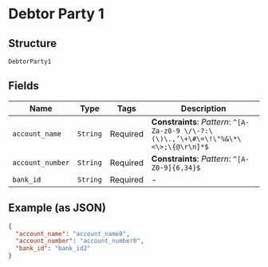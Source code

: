 
# Debtor Party 1

## Structure

`DebtorParty1`

## Fields

| Name | Type | Tags | Description |
|  --- | --- | --- | --- |
| `account_name` | `String` | Required | **Constraints**: *Pattern*: `^[A-Za-z0-9 \/\-?:\(\)\.,’\+\#\=\!\"%&\*\<\>;\{@\r\n]*$` |
| `account_number` | `String` | Required | **Constraints**: *Pattern*: `^[A-Z0-9]{6,34}$` |
| `bank_id` | `String` | Required | - |

## Example (as JSON)

```json
{
  "account_name": "account_name8",
  "account_number": "account_number0",
  "bank_id": "bank_id2"
}
```

